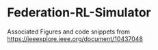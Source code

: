 # Federation-RL-Simulator
Associated Figures and code snippets from https://ieeexplore.ieee.org/document/10437048
